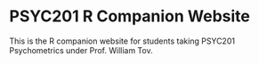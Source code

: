 # PSYC201 R Companion Website 

This is the R companion website for students taking PSYC201 Psychometrics under Prof. William Tov. 
